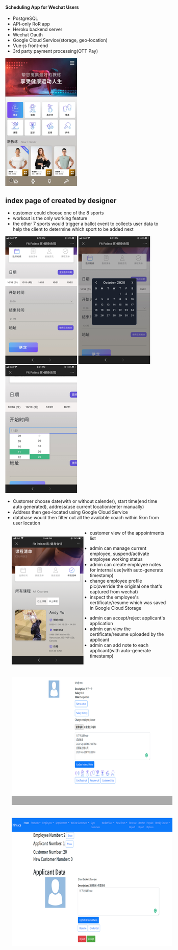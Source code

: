 #### Scheduling App for Wechat Users

* PostgreSQL
* API-only RoR app
* Heroku backend server
* Wechat Oauth
* Google Cloud Service(storage, geo-location)
* Vue-js front-end
* 3rd party payment processing(OTT Pay)

<img src="./pic/designer_homepage.png" height="400px" />

## index page of created by designer

* customer could choose one of the 8 sports
* workout is the only working feature
* the other 7 sports would trigger a ballot event to collects user data to help the client to determine which sport to be added next

<p float="left">
  <img src="./pic/customer_schedule_entry.jpg" margin="20px" width="225px" />
  <img src="./pic/customer_date_entry.jpg" margin="20px" width="225px" />
  <img src="./pic/customer_time_entry.jpg" margin="20px" width="225px" />
</p>

* Customer choose date(with or without calender), start time(end time auto generated), address(use current location/enter manually)
* Address then geo-located using Google Cloud Service
* database would then filter out all the available coach within 5km from user location

<img src="./pic/customer_appointment_list.png" style="float: left; margin: 20px; height:400px;" />

* customer view of the appointments list

<img src="./pic/admin_employee_interface.png" style="float: left; margin: 20px; height:400px;" />

* admin can manage current employee, suspend/activate employee working status
* admin can create employee notes for internal use(with auto-generate timestamp)
* change employee profile pic(override the original one that's captured from wechat)
* inspect the employee's certificate/resume which was saved in Google Cloud Storage

<img src="./pic/admin_applicant_interface.png" style="float: left; margin: 20px; height:400px;" />

* admin can accept/reject applicant's application
* admin can view the certificate/resume uploaded by the applicant
* admin can add note to each applicant(with auto-generate timestamp)